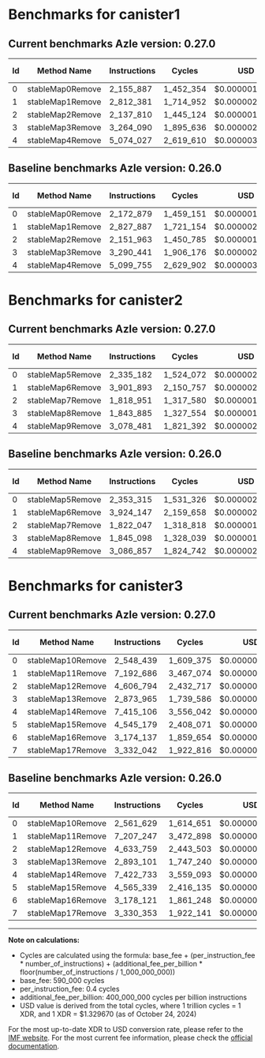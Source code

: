 # Benchmarks for canister1

## Current benchmarks Azle version: 0.27.0

| Id  | Method Name      | Instructions | Cycles    | USD           | USD/Million Calls | Change                             |
| --- | ---------------- | ------------ | --------- | ------------- | ----------------- | ---------------------------------- |
| 0   | stableMap0Remove | 2_155_887    | 1_452_354 | $0.0000019312 | $1.93             | <font color="green">-16_992</font> |
| 1   | stableMap1Remove | 2_812_381    | 1_714_952 | $0.0000022803 | $2.28             | <font color="green">-15_506</font> |
| 2   | stableMap2Remove | 2_137_810    | 1_445_124 | $0.0000019215 | $1.92             | <font color="green">-14_153</font> |
| 3   | stableMap3Remove | 3_264_090    | 1_895_636 | $0.0000025206 | $2.52             | <font color="green">-26_351</font> |
| 4   | stableMap4Remove | 5_074_027    | 2_619_610 | $0.0000034832 | $3.48             | <font color="green">-25_728</font> |

## Baseline benchmarks Azle version: 0.26.0

| Id  | Method Name      | Instructions | Cycles    | USD           | USD/Million Calls |
| --- | ---------------- | ------------ | --------- | ------------- | ----------------- |
| 0   | stableMap0Remove | 2_172_879    | 1_459_151 | $0.0000019402 | $1.94             |
| 1   | stableMap1Remove | 2_827_887    | 1_721_154 | $0.0000022886 | $2.28             |
| 2   | stableMap2Remove | 2_151_963    | 1_450_785 | $0.0000019291 | $1.92             |
| 3   | stableMap3Remove | 3_290_441    | 1_906_176 | $0.0000025346 | $2.53             |
| 4   | stableMap4Remove | 5_099_755    | 2_629_902 | $0.0000034969 | $3.49             |

# Benchmarks for canister2

## Current benchmarks Azle version: 0.27.0

| Id  | Method Name      | Instructions | Cycles    | USD           | USD/Million Calls | Change                             |
| --- | ---------------- | ------------ | --------- | ------------- | ----------------- | ---------------------------------- |
| 0   | stableMap5Remove | 2_335_182    | 1_524_072 | $0.0000020265 | $2.02             | <font color="green">-18_133</font> |
| 1   | stableMap6Remove | 3_901_893    | 2_150_757 | $0.0000028598 | $2.85             | <font color="green">-22_254</font> |
| 2   | stableMap7Remove | 1_818_951    | 1_317_580 | $0.0000017519 | $1.75             | <font color="green">-3_096</font>  |
| 3   | stableMap8Remove | 1_843_885    | 1_327_554 | $0.0000017652 | $1.76             | <font color="green">-1_213</font>  |
| 4   | stableMap9Remove | 3_078_481    | 1_821_392 | $0.0000024219 | $2.42             | <font color="green">-8_376</font>  |

## Baseline benchmarks Azle version: 0.26.0

| Id  | Method Name      | Instructions | Cycles    | USD           | USD/Million Calls |
| --- | ---------------- | ------------ | --------- | ------------- | ----------------- |
| 0   | stableMap5Remove | 2_353_315    | 1_531_326 | $0.0000020362 | $2.03             |
| 1   | stableMap6Remove | 3_924_147    | 2_159_658 | $0.0000028716 | $2.87             |
| 2   | stableMap7Remove | 1_822_047    | 1_318_818 | $0.0000017536 | $1.75             |
| 3   | stableMap8Remove | 1_845_098    | 1_328_039 | $0.0000017659 | $1.76             |
| 4   | stableMap9Remove | 3_086_857    | 1_824_742 | $0.0000024263 | $2.42             |

# Benchmarks for canister3

## Current benchmarks Azle version: 0.27.0

| Id  | Method Name       | Instructions | Cycles    | USD           | USD/Million Calls | Change                             |
| --- | ----------------- | ------------ | --------- | ------------- | ----------------- | ---------------------------------- |
| 0   | stableMap10Remove | 2_548_439    | 1_609_375 | $0.0000021399 | $2.13             | <font color="green">-13_190</font> |
| 1   | stableMap11Remove | 7_192_686    | 3_467_074 | $0.0000046101 | $4.61             | <font color="green">-14_561</font> |
| 2   | stableMap12Remove | 4_606_794    | 2_432_717 | $0.0000032347 | $3.23             | <font color="green">-26_965</font> |
| 3   | stableMap13Remove | 2_873_965    | 1_739_586 | $0.0000023131 | $2.31             | <font color="green">-19_136</font> |
| 4   | stableMap14Remove | 7_415_106    | 3_556_042 | $0.0000047284 | $4.72             | <font color="green">-7_627</font>  |
| 5   | stableMap15Remove | 4_545_179    | 2_408_071 | $0.0000032019 | $3.20             | <font color="green">-20_160</font> |
| 6   | stableMap16Remove | 3_174_137    | 1_859_654 | $0.0000024727 | $2.47             | <font color="green">-3_984</font>  |
| 7   | stableMap17Remove | 3_332_042    | 1_922_816 | $0.0000025567 | $2.55             | <font color="red">+1_689</font>    |

## Baseline benchmarks Azle version: 0.26.0

| Id  | Method Name       | Instructions | Cycles    | USD           | USD/Million Calls |
| --- | ----------------- | ------------ | --------- | ------------- | ----------------- |
| 0   | stableMap10Remove | 2_561_629    | 1_614_651 | $0.0000021470 | $2.14             |
| 1   | stableMap11Remove | 7_207_247    | 3_472_898 | $0.0000046178 | $4.61             |
| 2   | stableMap12Remove | 4_633_759    | 2_443_503 | $0.0000032491 | $3.24             |
| 3   | stableMap13Remove | 2_893_101    | 1_747_240 | $0.0000023233 | $2.32             |
| 4   | stableMap14Remove | 7_422_733    | 3_559_093 | $0.0000047324 | $4.73             |
| 5   | stableMap15Remove | 4_565_339    | 2_416_135 | $0.0000032127 | $3.21             |
| 6   | stableMap16Remove | 3_178_121    | 1_861_248 | $0.0000024748 | $2.47             |
| 7   | stableMap17Remove | 3_330_353    | 1_922_141 | $0.0000025558 | $2.55             |

---

**Note on calculations:**

- Cycles are calculated using the formula: base_fee + (per_instruction_fee \* number_of_instructions) + (additional_fee_per_billion \* floor(number_of_instructions / 1_000_000_000))
- base_fee: 590_000 cycles
- per_instruction_fee: 0.4 cycles
- additional_fee_per_billion: 400_000_000 cycles per billion instructions
- USD value is derived from the total cycles, where 1 trillion cycles = 1 XDR, and 1 XDR = $1.329670 (as of October 24, 2024)

For the most up-to-date XDR to USD conversion rate, please refer to the [IMF website](https://www.imf.org/external/np/fin/data/rms_sdrv.aspx).
For the most current fee information, please check the [official documentation](https://internetcomputer.org/docs/current/developer-docs/gas-cost#execution).
